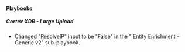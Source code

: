 
#### Playbooks

##### Cortex XDR - Large Upload

- Changed "ResolveIP" input to be "False" in the " Entity Enrichment - Generic v2" sub-playbook.
